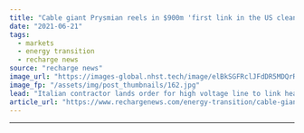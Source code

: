 ```yaml
---
title: "Cable giant Prysmian reels in $900m 'first link in the US clean energy grid' deal"
date: "2021-06-21"
tags: 
  - markets
  - energy transition
  - recharge news
source: "recharge news"
image_url: "https://images-global.nhst.tech/image/elBkSGFRclJFdDR5MDQrR2VzbjJVYUc2ZjN5S1VtSWdKY2h6Y05KWmExYz0=/nhst/binary/349d3e018f8de80d4e91906b7cd3fb49"
image_fp: "/assets/img/post_thumbnails/162.jpg"
lead: "Italian contractor lands order for high voltage line to link heartland renewable energy production to large population centres in the US north-east and mid-Atlantic states."
article_url: "https://www.rechargenews.com/energy-transition/cable-giant-prysmian-reels-in-900m-first-link-in-the-us-clean-energy-grid-deal/2-1-1028504"
---
```


---
